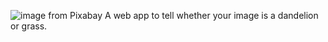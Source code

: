 ![image from Pixabay](https://cdn.pixabay.com/photo/2018/05/20/16/13/dandelion-3416140_960_720.jpg)
A web app to tell whether your image is a dandelion or grass.
